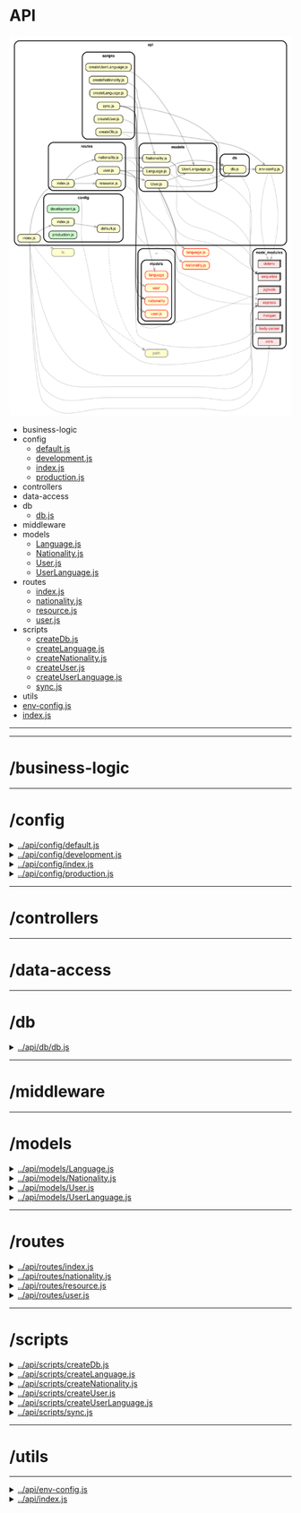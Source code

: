 <!-- BEGIN title -->

# API

<!-- END title -->

<!-- BEGIN TREE -->

![dependency graph](./api.svg)

<!-- END TREE -->

<!-- BEGIN TOC -->

- business-logic
- config
  - [default.js](#apiconfigdefaultjs)
  - [development.js](#apiconfigdevelopmentjs)
  - [index.js](#apiconfigindexjs)
  - [production.js](#apiconfigproductionjs)
- controllers
- data-access
- db
  - [db.js](#apidbdbjs)
- middleware
- models
  - [Language.js](#apimodelsLanguagejs)
  - [Nationality.js](#apimodelsNationalityjs)
  - [User.js](#apimodelsUserjs)
  - [UserLanguage.js](#apimodelsUserLanguagejs)
- routes
  - [index.js](#apiroutesindexjs)
  - [nationality.js](#apiroutesnationalityjs)
  - [resource.js](#apiroutesresourcejs)
  - [user.js](#apiroutesuserjs)
- scripts
  - [createDb.js](#apiscriptscreateDbjs)
  - [createLanguage.js](#apiscriptscreateLanguagejs)
  - [createNationality.js](#apiscriptscreateNationalityjs)
  - [createUser.js](#apiscriptscreateUserjs)
  - [createUserLanguage.js](#apiscriptscreateUserLanguagejs)
  - [sync.js](#apiscriptssyncjs)
- utils
- [env-config.js](#apienv-configjs)
- [index.js](#apiindexjs)

---

<!-- END TOC -->

---

<!-- BEGIN DOCS -->

# /business-logic

---

# /config

<details><summary><a href="../../api/config/default.js" id="apiconfigdefaultjs">../api/config/default.js</a></summary>

</details>

<details><summary><a href="../../api/config/development.js" id="apiconfigdevelopmentjs">../api/config/development.js</a></summary>

</details>

<details><summary><a href="../../api/config/index.js" id="apiconfigindexjs">../api/config/index.js</a></summary>

</details>

<details><summary><a href="../../api/config/production.js" id="apiconfigproductionjs">../api/config/production.js</a></summary>

</details>

---

# /controllers

---

# /data-access

---

# /db

<details><summary><a href="../../api/db/db.js" id="apidbdbjs">../api/db/db.js</a></summary>

</details>

---

# /middleware

---

# /models

<details><summary><a href="../../api/models/Language.js" id="apimodelsLanguagejs">../api/models/Language.js</a></summary>

</details>

<details><summary><a href="../../api/models/Nationality.js" id="apimodelsNationalityjs">../api/models/Nationality.js</a></summary>

</details>

<details><summary><a href="../../api/models/User.js" id="apimodelsUserjs">../api/models/User.js</a></summary>

</details>

<details><summary><a href="../../api/models/UserLanguage.js" id="apimodelsUserLanguagejs">../api/models/UserLanguage.js</a></summary>

</details>

---

# /routes

<details><summary><a href="../../api/routes/index.js" id="apiroutesindexjs">../api/routes/index.js</a></summary>

</details>

<details><summary><a href="../../api/routes/nationality.js" id="apiroutesnationalityjs">../api/routes/nationality.js</a></summary>

</details>

<details><summary><a href="../../api/routes/resource.js" id="apiroutesresourcejs">../api/routes/resource.js</a></summary>

</details>

<details><summary><a href="../../api/routes/user.js" id="apiroutesuserjs">../api/routes/user.js</a></summary>

</details>

---

# /scripts

<details><summary><a href="../../api/scripts/createDb.js" id="apiscriptscreateDbjs">../api/scripts/createDb.js</a></summary>

</details>

<details><summary><a href="../../api/scripts/createLanguage.js" id="apiscriptscreateLanguagejs">../api/scripts/createLanguage.js</a></summary>

</details>

<details><summary><a href="../../api/scripts/createNationality.js" id="apiscriptscreateNationalityjs">../api/scripts/createNationality.js</a></summary>

</details>

<details><summary><a href="../../api/scripts/createUser.js" id="apiscriptscreateUserjs">../api/scripts/createUser.js</a></summary>

</details>

<details><summary><a href="../../api/scripts/createUserLanguage.js" id="apiscriptscreateUserLanguagejs">../api/scripts/createUserLanguage.js</a></summary>

</details>

<details><summary><a href="../../api/scripts/sync.js" id="apiscriptssyncjs">../api/scripts/sync.js</a></summary>

</details>

---

# /utils

---

<details><summary><a href="../../api/env-config.js" id="apienv-configjs">../api/env-config.js</a></summary>

</details>

<details><summary><a href="../../api/index.js" id="apiindexjs">../api/index.js</a></summary>

</details>

<!-- END DOCS -->
